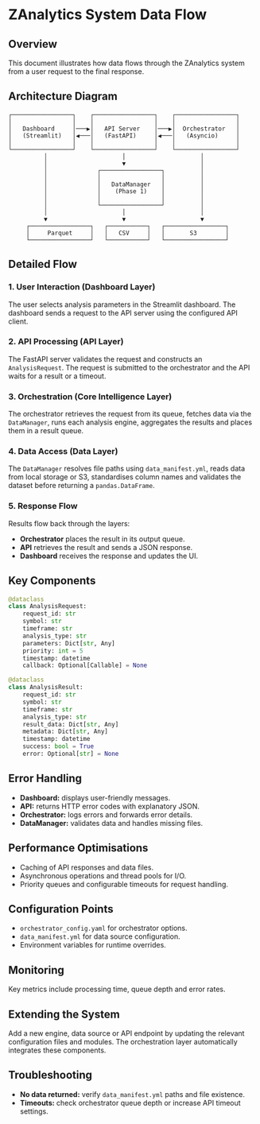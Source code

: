 # ZAnalytics System Data Flow

## Overview
This document illustrates how data flows through the ZAnalytics system from a user request to the final response.

## Architecture Diagram

```
┌─────────────────┐    ┌─────────────────┐    ┌─────────────────┐
│                 │    │                 │    │                 │
│   Dashboard     │───▶│   API Server    │───▶│  Orchestrator   │
│   (Streamlit)   │◀───│   (FastAPI)     │◀───│   (Asyncio)     │
│                 │    │                 │    │                 │
└─────────────────┘    └─────────────────┘    └─────────────────┘
          │                     │                     │
          │                     ▼                     │
          │              ┌─────────────────┐          │
          │              │                 │          │
          │              │   DataManager   │          │
          │              │    (Phase 1)    │          │
          │              │                 │          │
          │              └─────────────────┘          │
          │                     │                     │
          ▼                     ▼                     ▼
     ┌─────────────────┐   ┌───────────┐   ┌─────────────────┐
     │     Parquet     │   │   CSV     │   │       S3        │
     └─────────────────┘   └───────────┘   └─────────────────┘
```

## Detailed Flow

### 1. User Interaction (Dashboard Layer)
The user selects analysis parameters in the Streamlit dashboard. The dashboard sends a request to the API server using the configured API client.

### 2. API Processing (API Layer)
The FastAPI server validates the request and constructs an `AnalysisRequest`. The request is submitted to the orchestrator and the API waits for a result or a timeout.

### 3. Orchestration (Core Intelligence Layer)
The orchestrator retrieves the request from its queue, fetches data via the `DataManager`, runs each analysis engine, aggregates the results and places them in a result queue.

### 4. Data Access (Data Layer)
The `DataManager` resolves file paths using `data_manifest.yml`, reads data from local storage or S3, standardises column names and validates the dataset before returning a `pandas.DataFrame`.

### 5. Response Flow
Results flow back through the layers:

- **Orchestrator** places the result in its output queue.
- **API** retrieves the result and sends a JSON response.
- **Dashboard** receives the response and updates the UI.

## Key Components

```python
@dataclass
class AnalysisRequest:
    request_id: str
    symbol: str
    timeframe: str
    analysis_type: str
    parameters: Dict[str, Any]
    priority: int = 5
    timestamp: datetime
    callback: Optional[Callable] = None

@dataclass
class AnalysisResult:
    request_id: str
    symbol: str
    timeframe: str
    analysis_type: str
    result_data: Dict[str, Any]
    metadata: Dict[str, Any]
    timestamp: datetime
    success: bool = True
    error: Optional[str] = None
```

## Error Handling
- **Dashboard:** displays user-friendly messages.
- **API:** returns HTTP error codes with explanatory JSON.
- **Orchestrator:** logs errors and forwards error details.
- **DataManager:** validates data and handles missing files.

## Performance Optimisations
- Caching of API responses and data files.
- Asynchronous operations and thread pools for I/O.
- Priority queues and configurable timeouts for request handling.

## Configuration Points
- `orchestrator_config.yaml` for orchestrator options.
- `data_manifest.yml` for data source configuration.
- Environment variables for runtime overrides.

## Monitoring
Key metrics include processing time, queue depth and error rates.

## Extending the System
Add a new engine, data source or API endpoint by updating the relevant configuration files and modules. The orchestration layer automatically integrates these components.

## Troubleshooting
- **No data returned:** verify `data_manifest.yml` paths and file existence.
- **Timeouts:** check orchestrator queue depth or increase API timeout settings.
